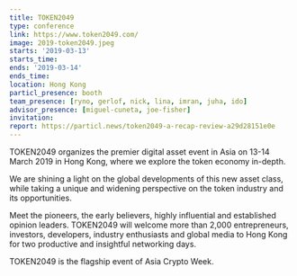 ```yaml
---
title: TOKEN2049
type: conference
link: https://www.token2049.com/
image: 2019-token2049.jpeg
starts: '2019-03-13'
starts_time:
ends: '2019-03-14'
ends_time:
location: Hong Kong
particl_presence: booth
team_presence: [ryno, gerlof, nick, lina, imran, juha, ido]
advisor_presence: [miguel-cuneta, joe-fisher]
invitation:
report: https://particl.news/token2049-a-recap-review-a29d28151e0e
---
```


TOKEN2049 organizes the premier digital asset event in Asia on 13-14 March 2019 in Hong Kong, where we explore the token economy in-depth.

We are shining a light on the global developments of this new asset class, while taking a unique and widening perspective on the token industry and its opportunities.

​Meet the pioneers, the early believers, highly influential and established opinion leaders. TOKEN2049 will welcome more than 2,000 entrepreneurs, investors, developers, industry enthusiasts and global media to Hong Kong for two productive and insightful networking days.

TOKEN2049 is the flagship event of Asia Crypto Week.